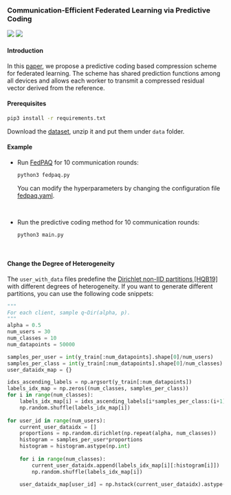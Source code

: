 ### Communication-Efficient Federated Learning via Predictive Coding

![](https://img.shields.io/badge/status-maintained-green) ![](https://img.shields.io/badge/Pytorch-1.9.0-blue)

#### Introduction
In this [paper](https://arxiv.org/abs/2108.00918), we propose a predictive coding based compression scheme for federated learning. 
The scheme has shared prediction functions among all devices and allows each worker to transmit a compressed residual vector derived from the reference.

#### Prerequisites
```bash
pip3 install -r requirements.txt
```

Download the [dataset](https://drive.google.com/drive/folders/13L3Wx9dmY_WUEcDmR_SQdwISXrNdsS5_?usp=sharing), unzip it and put them under `data` folder. 

####  Example

- Run [FedPAQ](http://proceedings.mlr.press/v108/reisizadeh20a.html) for 10 communication rounds:
    ```bash
    python3 fedpaq.py
    ```
    You can modify the hyperparameters by changing the configuration file [fedpaq.yaml](config/fedpaq.yaml).

<br />

- Run the predictive coding method for 10 communication rounds:
    ```bash
    python3 main.py
    ```

<br />

#### Change the Degree of Heterogeneity

The `user_with_data` files predefine the [Dirichlet non-IID partitions [HQB19]](https://arxiv.org/abs/1909.06335)  with different degrees of heterogeneity.  If you want to generate different partitions, you can use the following code snippets:

```python
"""
For each client, sample q~Dir(alpha, p).
"""
alpha = 0.5
num_users = 30
num_classes = 10
num_datapoints = 50000

samples_per_user = int(y_train[:num_datapoints].shape[0]/num_users)
samples_per_class = int(y_train[:num_datapoints].shape[0]/num_classes)
user_dataidx_map = {}

idxs_ascending_labels = np.argsort(y_train[:num_datapoints])
labels_idx_map = np.zeros((num_classes, samples_per_class))
for i in range(num_classes):
    labels_idx_map[i] = idxs_ascending_labels[i*samples_per_class:(i+1)*samples_per_class]
    np.random.shuffle(labels_idx_map[i])
    
for user_id in range(num_users):
    current_user_dataidx = []
    proportions = np.random.dirichlet(np.repeat(alpha, num_classes))
    histogram = samples_per_user*proportions
    histogram = histogram.astype(np.int)
    
    for i in range(num_classes):
        current_user_dataidx.append(labels_idx_map[i][:histogram[i]])
        np.random.shuffle(labels_idx_map[i])
        
    user_dataidx_map[user_id] = np.hstack(current_user_dataidx).astype(np.int).flatten()
``` 
